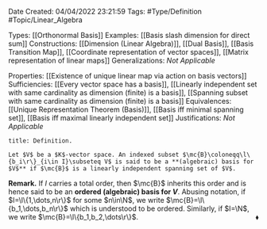 <div class="topSpace"></div>

Date Created: 04/04/2022 23:21:59
Tags: #Type/Definition #Topic/Linear_Algebra

Types: [[Orthonormal Basis]]
Examples: [[Basis slash dimension for direct sum]]
Constructions: [[Dimension (Linear Algebra)]], [[Dual Basis]], [[Basis Transition Map]], [[Coordinate representation of vector spaces]], [[Matrix representation of linear maps]]
Generalizations: <i>Not Applicable</i>

Properties: [[Existence of unique linear map via action on basis vectors]]
Sufficiencies: [[Every vector space has a basis]], [[Linearly independent set with same cardinality as dimension (finite) is a basis]], [[Spanning subset with same cardinality as dimension (finite) is a basis]]
Equivalences: [[Unique Representation Theorem (Basis)]], [[Basis iff minimal spanning set]], [[Basis iff maximal linearly independent set]]
Justifications: <i>Not Applicable</i>

``` ad-Definition
title: Definition.

Let $V$ be a $K$-vector space. An indexed subset $\mc{B}\coloneqq\l\{b_i\r\}_{i\in I}\subseteq V$ is said to be a **(algebraic) basis for $V$** if $\mc{B}$ is a linearly independent spanning set of $V$.

```

<b>Remark.</b> If $I$ carries a total order, then $\mc{B}$ inherits this order and is hence said to be an **ordered (algebraic) basis for $V$**. Abusing notation, if $I=\l\{1,\dots,n\r\}$ for some $n\in\N$, we write $\mc{B}=\l\{b_1,\dots,b_n\r\}$ which is understood to be ordered. Similarly, if $I=\N$, we write $\mc{B}=\l\{b_1,b_2,\dots\r\}$.<span style="float:right;">$\blacklozenge$</span>
